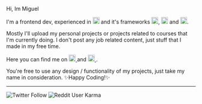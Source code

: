 Hi, Im Miguel

I'm a frontend dev, experienced in <img alt="react-icon" src="https://cdn.worldvectorlogo.com/logos/logo-javascript.svg"
         width="18px" height="18px" class="pointer-events: none"/> and it's frameworks <img alt="angular-icon" src="https://cdn.worldvectorlogo.com/logos/angular-icon.svg"
         width="18px" height="18px" class="pointer-events: none"/>, <img alt="react-icon" src="https://cdn.worldvectorlogo.com/logos/vue-9.svg"
         width="18px" height="18px" class="pointer-events: none"/> and <img alt="react-icon" src="https://cdn.worldvectorlogo.com/logos/react-2.svg"
         width="18px" height="18px" class="pointer-events: none"/>.
         
Mostly I'll upload my personal projects or projects related to courses that I'm currently doing. I don't post any job related content, just stuff that I made in my free time.

Here you can find me on 
      <a href="https://www.linkedin.com/in/miguelhem/" target="_blank" >
         <img alt="linkedin-icon" src="https://cdn.worldvectorlogo.com/logos/linkedin-icon-2.svg"
         width="18px" height="18px" />
      </a>
 and   <a href="https://twitter.com/username_kvothe" target="_blank" >
         <img alt="twitter-icon" src="https://image.flaticon.com/icons/png/512/1384/1384065.png](https://cdn-icons-png.flaticon.com/512/733/733579.png"
         width="18px" height="18px"/>
      </a>.

You're free to use any design / functionality of my projects, just take my name in consideration. ✨Happy Coding!✨

<hr/>

<div style="display: flex, margin: 1rem" >
         <img alt="Twitter Follow" src="https://img.shields.io/twitter/follow/miguelhemmm?style=social">
         <img alt="Reddit User Karma" src="https://img.shields.io/reddit/user-karma/combined/miguelhempit?style=social">
<div/>


<!---
miguelhemmm/miguelhemmm is a ✨ special ✨ repository because its `README.md` (this file) appears on your GitHub profile.
You can click the Preview link to take a look at your changes.
--->
